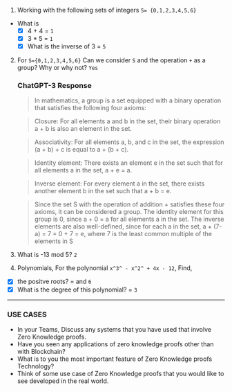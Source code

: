 1. Working with the following sets of integers `S= {0,1,2,3,4,5,6}`

- What is
  - [x] 4 + 4 = `1`
  - [x] 3 \* 5 = `1`
  - [x] What is the inverse of 3 = `5`

2. For `S={0,1,2,3,4,5,6}` Can we consider `S` and the operation `+` as a group? Why or why not? `Yes`

   ### ChatGPT-3 Response

   > In mathematics, a group is a set equipped with a binary operation that satisfies the following four axioms:

   > Closure: For all elements a and b in the set, their binary operation a + b is also an element in the set.

   > Associativity: For all elements a, b, and c in the set, the expression (a + b) + c is equal to a + (b + c).

   > Identity element: There exists an element e in the set such that for all elements a in the set, a + e = a.

   > Inverse element: For every element a in the set, there exists another element b in the set such that a + b = e.

   > Since the set S with the operation of addition + satisfies these four axioms, it can be considered a group. The identity element for this group is 0, since a + 0 = a for all elements a in the set. The inverse elements are also well-defined, since for each a in the set, a + (7-a) = 7 = 0 + 7 = e, where 7 is the least common multiple of the elements in S

3. What is -13 mod 5? `2`

4. Polynomials, For the polynomial `x^3^ - x^2^ + 4x - 12`, Find,

- [x] the positve roots? = <!-- `-2` --> and `6`
- [x] What is the degree of this polynomial? = `3`

---

### USE CASES

- In your Teams, Discuss any systems that you have used that involve Zero Knowledge proofs.
- Have you seen any applications of zero knowledge proofs other than with Blockchain?
- What is to you the most important feature of Zero Knowledge proofs Technology?
- Think of some use case of Zero Knowledge proofs that you would like to see developed in the real world.
